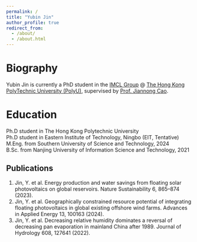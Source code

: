 ```yaml
---
permalink: /
title: "Yubin Jin"
author_profile: true
redirect_from: 
  - /about/
  - /about.html
---
```


Biography
======
Yubin Jin is currently a PhD student in the [IMCL Group](https://www4.comp.polyu.edu.hk/~labimcl/index.html) @ [The Hong Kong PolyTechnic University (PolyU)](https://www.polyu.edu.hk/), supervised by [Prof. Jiannong Cao](https://www4.comp.polyu.edu.hk/~csjcao/).

Education
======
Ph.D student in The Hong Kong Polytechnic University  
Ph.D student in Eastern Institute of Technology, Ningbo (EIT, Tentative)  
M.Eng. from Southern University of Science and Technology, 2024  
B.Sc. from Nanjing University of Information Science and Technology, 2021

Publications
------
1. Jin, Y. et al. Energy production and water savings from floating solar photovoltaics on global reservoirs. Nature Sustainability 6, 865–874 (2023).
2. Jin, Y. et al. Geographically constrained resource potential of integrating floating photovoltaics in global existing offshore wind farms. Advances in Applied Energy 13, 100163 (2024).
3. Jin, Y. et al. Decreasing relative humidity dominates a reversal of decreasing pan evaporation in mainland China after 1989. Journal of Hydrology 608, 127641 (2022).
